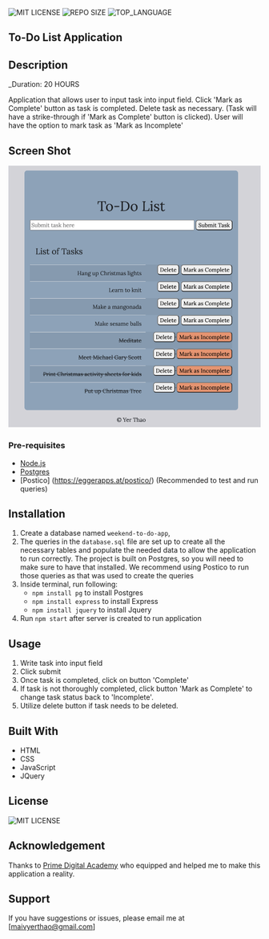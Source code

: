 
![MIT LICENSE](https://img.shields.io/github/license/yyerthao/weekend-sql-to-do-list)
![REPO SIZE](https://img.shields.io/github/repo-size/yyerthao/weekend-sql-to-do-list.svg?style=flat-square)
![TOP_LANGUAGE](https://img.shields.io/github/languages/top/yyerthao/weekend-sql-to-do-list.svg?style=flat-square)


## To-Do List Application

## Description

_Duration: 20 HOURS

Application that allows user to input task into input field. Click 'Mark as Complete' button as task is completed. Delete task as necessary. (Task will have a strike-through if 'Mark as Complete' button is clicked). User will have the option to mark task as 'Mark as Incomplete' 

## Screen Shot

![intro](todo.png)

### Pre-requisites

- [Node.js](https://nodejs.org/en/)
- [Postgres](https://www.postgresql.org/download/)
- [Postico] (https://eggerapps.at/postico/) (Recommended to test and run queries)

## Installation

1. Create a database named `weekend-to-do-app`,
2. The queries in the `database.sql` file are set up to create all the necessary tables and populate the needed data to allow the application to run correctly. The project is built on Postgres, so you will need to make sure to have that installed. We recommend using Postico to run those queries as that was used to create the queries 
3. Inside terminal, run following:
    * `npm install pg` to install Postgres
    * `npm install express` to install Express
    * `npm install jquery` to install Jquery
5. Run `npm start` after server is created to run application

## Usage

1. Write task into input field
2. Click submit
3. Once task is completed, click on button 'Complete'
4. If task is not thoroughly completed, click button 'Mark as Complete' to change task status back to 'Incomplete'.
5. Utilize delete button if task needs to be deleted.

## Built With

* HTML
* CSS
* JavaScript
* JQuery

## License
![MIT LICENSE](https://img.shields.io/github/license/yyerthao/weekend-sql-to-do-list)

## Acknowledgement
Thanks to [Prime Digital Academy](www.primeacademy.io) who equipped and helped me to make this application a reality. 

## Support
If you have suggestions or issues, please email me at [maivyerthao@gmail.com]

